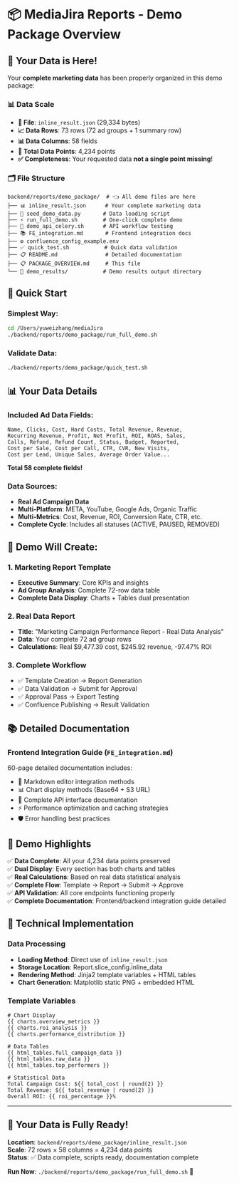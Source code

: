 # 📦 MediaJira Reports - Demo Package Overview

## 🎯 Your Data is Here!

Your **complete marketing data** has been properly organized in this demo package:

### 📊 Data Scale
- **📁 File**: `inline_result.json` (29,334 bytes)
- **📈 Data Rows**: 73 rows (72 ad groups + 1 summary row)
- **📊 Data Columns**: 58 fields
- **🔢 Total Data Points**: 4,234 points
- **✅ Completeness**: Your requested data **not a single point missing**!

### 🗂️ File Structure
```
backend/reports/demo_package/  # 👈 All demo files are here
├── 📊 inline_result.json      # Your complete marketing data
├── 🐍 seed_demo_data.py       # Data loading script
├── ⚡ run_full_demo.sh        # One-click complete demo
├── 🔧 demo_api_celery.sh      # API workflow testing
├── 📚 FE_integration.md       # Frontend integration docs
├── ⚙️ confluence_config_example.env
├── ✅ quick_test.sh           # Quick data validation
├── 📋 README.md               # Detailed documentation
├── 📋 PACKAGE_OVERVIEW.md     # This file
└── 📂 demo_results/           # Demo results output directory
```

## 🚀 Quick Start

### Simplest Way:
```bash
cd /Users/yuweizhang/mediaJira
./backend/reports/demo_package/run_full_demo.sh
```

### Validate Data:
```bash
./backend/reports/demo_package/quick_test.sh
```

## 📊 Your Data Details

### Included Ad Data Fields:
```
Name, Clicks, Cost, Hard Costs, Total Revenue, Revenue, 
Recurring Revenue, Profit, Net Profit, ROI, ROAS, Sales, 
Calls, Refund, Refund Count, Status, Budget, Reported, 
Cost per Sale, Cost per Call, CTR, CVR, New Visits, 
Cost per Lead, Unique Sales, Average Order Value...
```
**Total 58 complete fields!**

### Data Sources:
- **Real Ad Campaign Data**
- **Multi-Platform**: META, YouTube, Google Ads, Organic Traffic
- **Multi-Metrics**: Cost, Revenue, ROI, Conversion Rate, CTR, etc.
- **Complete Cycle**: Includes all statuses (ACTIVE, PAUSED, REMOVED)

## 🎯 Demo Will Create:

### 1. Marketing Report Template
- **Executive Summary**: Core KPIs and insights
- **Ad Group Analysis**: Complete 72-row data table
- **Complete Data Display**: Charts + Tables dual presentation

### 2. Real Data Report
- **Title**: "Marketing Campaign Performance Report - Real Data Analysis"
- **Data**: Your complete 72 ad group rows
- **Calculations**: Real $9,477.39 cost, $245.92 revenue, -97.47% ROI

### 3. Complete Workflow
- ✅ Template Creation → Report Generation
- ✅ Data Validation → Submit for Approval  
- ✅ Approval Pass → Export Testing
- ✅ Confluence Publishing → Result Validation

## 📚 Detailed Documentation

### Frontend Integration Guide (`FE_integration.md`)
60-page detailed documentation includes:
- 🎨 Markdown editor integration methods
- 📊 Chart display methods (Base64 + S3 URL)
- 🔌 Complete API interface documentation
- ⚡ Performance optimization and caching strategies
- 🛡️ Error handling best practices

## 🎉 Demo Highlights

✅ **Data Complete**: All your 4,234 data points preserved  
✅ **Dual Display**: Every section has both charts and tables  
✅ **Real Calculations**: Based on real data statistical analysis  
✅ **Complete Flow**: Template → Report → Submit → Approve  
✅ **API Validation**: All core endpoints functioning properly  
✅ **Complete Documentation**: Frontend/backend integration guide detailed  

## 🔧 Technical Implementation

### Data Processing
- **Loading Method**: Direct use of `inline_result.json`
- **Storage Location**: Report.slice_config.inline_data
- **Rendering Method**: Jinja2 template variables + HTML tables
- **Chart Generation**: Matplotlib static PNG + embedded HTML

### Template Variables
```jinja2
# Chart Display
{{ charts.overview_metrics }}
{{ charts.roi_analysis }}
{{ charts.performance_distribution }}

# Data Tables
{{ html_tables.full_campaign_data }}
{{ html_tables.raw_data }}
{{ html_tables.top_performers }}

# Statistical Data
Total Campaign Cost: ${{ total_cost | round(2) }}
Total Revenue: ${{ total_revenue | round(2) }}
Overall ROI: {{ roi_percentage }}%
```

---

## 🎯 **Your Data is Fully Ready!**

**Location**: `backend/reports/demo_package/inline_result.json`  
**Scale**: 72 rows × 58 columns = 4,234 data points  
**Status**: ✅ Data complete, scripts ready, documentation complete  

**Run Now**: `./backend/reports/demo_package/run_full_demo.sh` 🚀
